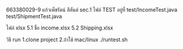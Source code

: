 663380029-9 แก้วเพ็ชรัตน์ สีสันต์ sec.1 ไฟล์ TEST อยู่ที่ 
test/IncomeTest.java
test/ShipmentTest.java



ไฟล์ xlsx 5.1 ชื่อ income.xlsx
5.2 Shipping.xlsx

วิธี run 
1.clone project 
2.ถ้าใช้ mac/linux ./runtest.sh
